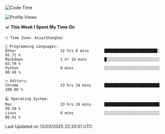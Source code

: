 <!--START_SECTION:waka-->
![Code Time](http://img.shields.io/badge/Code%20Time-3%2C632%20hrs%2048%20mins-blue)

![Profile Views](http://img.shields.io/badge/Profile%20Views-0-blue)

📊 **This Week I Spent My Time On** 

```text
🕑︎ Time Zone: Asia/Shanghai

💬 Programming Languages: 
Other                    32 hrs 8 mins       ████████████████████████░   95.71 % 
Markdown                 1 hr 16 mins        █░░░░░░░░░░░░░░░░░░░░░░░░   03.79 % 
Python                   9 mins              ░░░░░░░░░░░░░░░░░░░░░░░░░   00.49 % 

🔥 Editors: 
Chrome                   33 hrs 34 mins      █████████████████████████   100.00 % 

💻 Operating System: 
Mac                      33 hrs 26 mins      █████████████████████████   99.59 % 
Linux                    8 mins              ░░░░░░░░░░░░░░░░░░░░░░░░░   00.41 % 
```


 Last Updated on 13/03/2025 22:20:51 UTC
<!--END_SECTION:waka-->